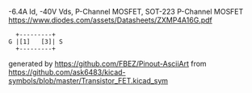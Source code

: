 -6.4A Id, -40V Vds, P-Channel MOSFET, SOT-223
P-Channel MOSFET
https://www.diodes.com/assets/Datasheets/ZXMP4A16G.pdf


	  +---------+
	G |[1]   [3]| S
	  +---------+


generated by https://github.com/FBEZ/Pinout-AsciiArt from https://github.com/ask6483/kicad-symbols/blob/master/Transistor_FET.kicad_sym